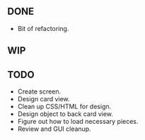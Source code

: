 DONE
----
* Bit of refactoring.

WIP
---

TODO
----
* Create screen.
* Design card view.
* Clean up CSS/HTML for design.
* Design object to back card view.
* Figure out how to load necessary pieces.
* Review and GUI cleanup.